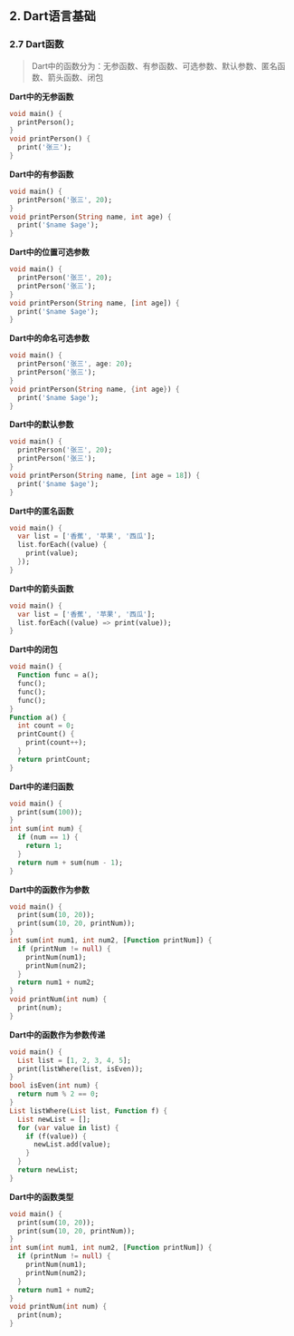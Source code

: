## 2. Dart语言基础

### 2.7 Dart函数
> Dart中的函数分为：无参函数、有参函数、可选参数、默认参数、匿名函数、箭头函数、闭包

**Dart中的无参函数**
```dart
void main() {
  printPerson();
}
void printPerson() {
  print('张三');
}
``` 
**Dart中的有参函数**
```dart
void main() {
  printPerson('张三', 20);
}
void printPerson(String name, int age) {
  print('$name $age');
}
```
**Dart中的位置可选参数**
```dart
void main() {
  printPerson('张三', 20);
  printPerson('张三');
}
void printPerson(String name, [int age]) {
  print('$name $age');
}
```
**Dart中的命名可选参数**
```dart
void main() {
  printPerson('张三', age: 20);
  printPerson('张三');
}
void printPerson(String name, {int age}) {
  print('$name $age');
}
```
**Dart中的默认参数**
```dart
void main() {
  printPerson('张三', 20);
  printPerson('张三');
}
void printPerson(String name, [int age = 18]) {
  print('$name $age');
}
```
**Dart中的匿名函数**
```dart
void main() {
  var list = ['香蕉', '苹果', '西瓜'];
  list.forEach((value) {
    print(value);
  });
}
```
**Dart中的箭头函数**
```dart
void main() {
  var list = ['香蕉', '苹果', '西瓜'];
  list.forEach((value) => print(value));
}
```
**Dart中的闭包**
```dart
void main() {
  Function func = a();
  func();
  func();
  func();
}
Function a() {
  int count = 0;
  printCount() {
    print(count++);
  }
  return printCount;
}
```
**Dart中的递归函数**
```dart
void main() {
  print(sum(100));
}
int sum(int num) {
  if (num == 1) {
    return 1;
  }
  return num + sum(num - 1);
}
```
**Dart中的函数作为参数**
```dart
void main() {
  print(sum(10, 20));
  print(sum(10, 20, printNum));
}
int sum(int num1, int num2, [Function printNum]) {
  if (printNum != null) {
    printNum(num1);
    printNum(num2);
  }
  return num1 + num2;
}
void printNum(int num) {
  print(num);
}
```
**Dart中的函数作为参数传递**
```dart
void main() {
  List list = [1, 2, 3, 4, 5];
  print(listWhere(list, isEven));
}
bool isEven(int num) {
  return num % 2 == 0;
}
List listWhere(List list, Function f) {
  List newList = [];
  for (var value in list) {
    if (f(value)) {
      newList.add(value);
    }
  }
  return newList;
}
```
**Dart中的函数类型**
```dart
void main() {
  print(sum(10, 20));
  print(sum(10, 20, printNum));
}
int sum(int num1, int num2, [Function printNum]) {
  if (printNum != null) {
    printNum(num1);
    printNum(num2);
  }
  return num1 + num2;
}
void printNum(int num) {
  print(num);
}
```
